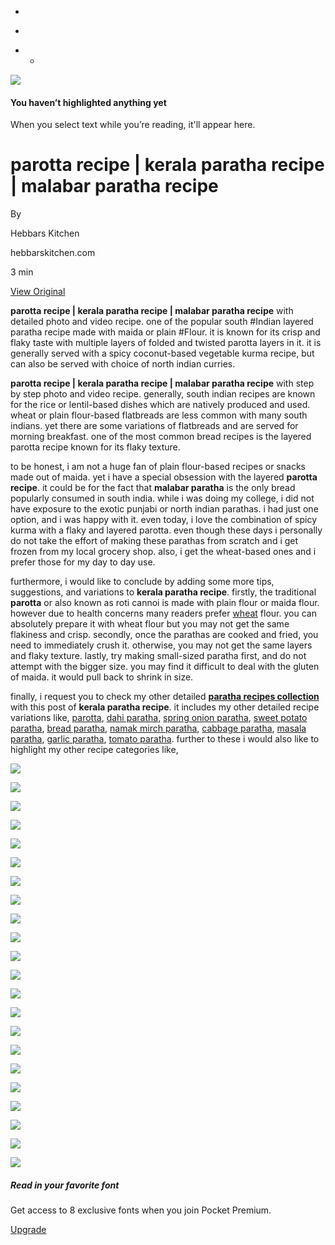 -   

-   [](https://getpocket.com/premium?ep=3)

-   -   [](https://getpocket.com/premium?ep=3)

![](https://assets.getpocket.com/web-client/_next/static/images/HighlightsAlt-light.3d82dc3675edc45c8ea4ec10d9ff4b7a.svg)

#### You haven’t highlighted anything yet

When you select text while you’re reading, it'll appear here.

# parotta recipe | kerala paratha recipe | malabar paratha recipe

By

Hebbars Kitchen

hebbarskitchen.com

3 min

[View Original](https://hebbarskitchen.com/parotta-recipe-kerala-paratha-recipe/)

**parotta recipe | kerala paratha recipe | malabar paratha recipe** with detailed photo and video recipe. one of the popular south #Indian layered paratha recipe made with maida or plain #Flour. it is known for its crisp and flaky taste with multiple layers of folded and twisted parotta layers in it. it is generally served with a spicy coconut-based vegetable kurma recipe, but can also be served with choice of north indian curries.  

**parotta recipe | kerala paratha recipe | malabar paratha recipe** with step by step photo and video recipe. generally, south indian recipes are known for the rice or lentil-based dishes which are natively produced and used. wheat or plain flour-based flatbreads are less common with many south indians. yet there are some variations of flatbreads and are served for morning breakfast. one of the most common bread recipes is the layered parotta recipe known for its flaky texture.

to be honest, i am not a huge fan of plain flour-based recipes or snacks made out of maida. yet i have a special obsession with the layered **parotta recipe**. it could be for the fact that **malabar paratha** is the only bread popularly consumed in south india. while i was doing my college, i did not have exposure to the exotic punjabi or north indian parathas. i had just one option, and i was happy with it. even today, i love the combination of spicy kurma with a flaky and layered parotta. even though these days i personally do not take the effort of making these parathas from scratch and i get frozen from my local grocery shop. also, i get the wheat-based ones and i prefer those for my day to day use.

furthermore, i would like to conclude by adding some more tips, suggestions, and variations to **kerala paratha recipe**. firstly, the traditional **parotta** or also known as roti cannoi is made with plain flour or maida flour. however due to health concerns many readers prefer [wheat](https://en.wikipedia.org/wiki/Wheat_flour "wheat") flour. you can absolutely prepare it with wheat flour but you may not get the same flakiness and crisp. secondly, once the parathas are cooked and fried, you need to immediately crush it. otherwise, you may not get the same layers and flaky texture. lastly, try making small-sized paratha first, and do not attempt with the bigger size. you may find it difficult to deal with the gluten of maida. it would pull back to shrink in size.

finally, i request you to check my other detailed [**paratha recipes collection**](https://hebbarskitchen.com/recipes/indian-paratha-recipes/ "paratha recipes collection") with this post of **kerala paratha recipe**. it includes my other detailed recipe variations like, [parotta](https://hebbarskitchen.com/parotta-recipe-kerala-paratha-malabar/ "<strong>parotta recipe</strong> | <strong>kerala paratha recipe</strong> | <strong>malabar paratha recipe</strong>"), [dahi paratha](https://hebbarskitchen.com/dahi-paratha-recipe-dahi-ke-parathe/ "dahi paratha recipe | dahi ke parathe | curd paratha recipe"), [spring onion paratha](https://hebbarskitchen.com/spring-onion-paratha-recipe/ "spring onion paratha recipe | hare pyaz ka paratha | green onion paratha"), [sweet potato paratha](https://hebbarskitchen.com/sweet-potato-paratha-recipe-thepla/ "sweet potato paratha recipe | sweet potato thepla | sweet potato roti"), [bread paratha](https://hebbarskitchen.com/bread-paratha-recipe-bread-chilla-recipe/ "bread paratha recipe | bread chilla recipe | how to make bread parantha"), [namak mirch paratha](https://hebbarskitchen.com/namak-mirch-paratha-recipe/ "namak mirch paratha recipe | namak mirch ka paratha | namak mirchi paratha"), [cabbage paratha](https://hebbarskitchen.com/cabbage-paratha-recipe-patta-gobhi-ka/ "cabbage paratha recipe | patta gobhi ka paratha | patta gobi paratha"), [masala paratha](https://hebbarskitchen.com/masala-paratha-recipe-masala-parantha/ "masala paratha recipe | spicy paratha | how to make masala parantha"), [garlic paratha](https://hebbarskitchen.com/lachha-garlic-paratha-recipe/ "garlic paratha recipe | chilli garlic lachha paratha | lahsun ka paratha"), [tomato paratha](https://hebbarskitchen.com/tomato-paratha-recipe-tamatar-ka-paratha/ "tomato paratha recipe | tamatar ka paratha | tomato onion paratha"). further to these i would also like to highlight my other recipe categories like,

![](https://pocket-image-cache.com//filters:no_upscale():format(jpg):extract_cover()/https%3A%2F%2Fhebbarskitchen.com%2Fwp-content%2Fuploads%2F2020%2F08%2Fparotta-recipe-kerala-paratha-recipe-malabar-paratha-recipe-3-1024x1024.jpeg)

![](https://pocket-image-cache.com//filters:no_upscale():format(jpg):extract_cover()/https%3A%2F%2Fhebbarskitchen.com%2Fwp-content%2Fuploads%2F2020%2F08%2Fparotta-recipe-kerala-paratha-recipe-malabar-paratha-recipe-4-1024x1024.jpeg)

![](https://pocket-image-cache.com//filters:no_upscale():format(jpg):extract_cover()/https%3A%2F%2Fhebbarskitchen.com%2Fwp-content%2Fuploads%2F2020%2F08%2Fparotta-recipe-kerala-paratha-recipe-malabar-paratha-recipe-5-1024x1024.jpeg)

![](https://pocket-image-cache.com//filters:no_upscale():format(jpg):extract_cover()/https%3A%2F%2Fhebbarskitchen.com%2Fwp-content%2Fuploads%2F2020%2F08%2Fparotta-recipe-kerala-paratha-recipe-malabar-paratha-recipe-6-1024x1024.jpeg)

![](https://pocket-image-cache.com//filters:no_upscale():format(jpg):extract_cover()/https%3A%2F%2Fhebbarskitchen.com%2Fwp-content%2Fuploads%2F2020%2F08%2Fparotta-recipe-kerala-paratha-recipe-malabar-paratha-recipe-7-1024x1024.jpeg)

![](https://pocket-image-cache.com//filters:no_upscale():format(jpg):extract_cover()/https%3A%2F%2Fhebbarskitchen.com%2Fwp-content%2Fuploads%2F2020%2F08%2Fparotta-recipe-kerala-paratha-recipe-malabar-paratha-recipe-8-1024x1024.jpeg)

![](https://pocket-image-cache.com//filters:no_upscale():format(jpg):extract_cover()/https%3A%2F%2Fhebbarskitchen.com%2Fwp-content%2Fuploads%2F2020%2F08%2Fparotta-recipe-kerala-paratha-recipe-malabar-paratha-recipe-9-1024x1024.jpeg)

![](https://pocket-image-cache.com//filters:no_upscale():format(jpg):extract_cover()/https%3A%2F%2Fhebbarskitchen.com%2Fwp-content%2Fuploads%2F2020%2F08%2Fparotta-recipe-kerala-paratha-recipe-malabar-paratha-recipe-10-1024x1024.jpeg)

![](https://pocket-image-cache.com//filters:no_upscale():format(jpg):extract_cover()/https%3A%2F%2Fhebbarskitchen.com%2Fwp-content%2Fuploads%2F2020%2F08%2Fparotta-recipe-kerala-paratha-recipe-malabar-paratha-recipe-11-1024x1024.jpeg)

![](https://pocket-image-cache.com//filters:no_upscale():format(jpg):extract_cover()/https%3A%2F%2Fhebbarskitchen.com%2Fwp-content%2Fuploads%2F2020%2F08%2Fparotta-recipe-kerala-paratha-recipe-malabar-paratha-recipe-12-1024x1024.jpeg)

![](https://pocket-image-cache.com//filters:no_upscale():format(jpg):extract_cover()/https%3A%2F%2Fhebbarskitchen.com%2Fwp-content%2Fuploads%2F2020%2F08%2Fparotta-recipe-kerala-paratha-recipe-malabar-paratha-recipe-13-1024x1024.jpeg)

![](https://pocket-image-cache.com//filters:no_upscale():format(jpg):extract_cover()/https%3A%2F%2Fhebbarskitchen.com%2Fwp-content%2Fuploads%2F2020%2F08%2Fparotta-recipe-kerala-paratha-recipe-malabar-paratha-recipe-14-1024x1024.jpeg)

![](https://pocket-image-cache.com//filters:no_upscale():format(jpg):extract_cover()/https%3A%2F%2Fhebbarskitchen.com%2Fwp-content%2Fuploads%2F2020%2F08%2Fparotta-recipe-kerala-paratha-recipe-malabar-paratha-recipe-15-1024x1024.jpeg)

![](https://pocket-image-cache.com//filters:no_upscale():format(jpg):extract_cover()/https%3A%2F%2Fhebbarskitchen.com%2Fwp-content%2Fuploads%2F2020%2F08%2Fparotta-recipe-kerala-paratha-recipe-malabar-paratha-recipe-16-1024x1024.jpeg)

![](https://pocket-image-cache.com//filters:no_upscale():format(jpg):extract_cover()/https%3A%2F%2Fhebbarskitchen.com%2Fwp-content%2Fuploads%2F2020%2F08%2Fparotta-recipe-kerala-paratha-recipe-malabar-paratha-recipe-17-1024x1024.jpeg)

![](https://pocket-image-cache.com//filters:no_upscale():format(jpg):extract_cover()/https%3A%2F%2Fhebbarskitchen.com%2Fwp-content%2Fuploads%2F2020%2F08%2Fparotta-recipe-kerala-paratha-recipe-malabar-paratha-recipe-18-1024x1024.jpeg)

![](https://pocket-image-cache.com//filters:no_upscale():format(jpg):extract_cover()/https%3A%2F%2Fhebbarskitchen.com%2Fwp-content%2Fuploads%2F2020%2F08%2Fparotta-recipe-kerala-paratha-recipe-malabar-paratha-recipe-19-1024x1024.jpeg)

![](https://pocket-image-cache.com//filters:no_upscale():format(jpg):extract_cover()/https%3A%2F%2Fhebbarskitchen.com%2Fwp-content%2Fuploads%2F2020%2F08%2Fparotta-recipe-kerala-paratha-recipe-malabar-paratha-recipe-20-1024x1024.jpeg)

![](https://pocket-image-cache.com//filters:no_upscale():format(jpg):extract_cover()/https%3A%2F%2Fhebbarskitchen.com%2Fwp-content%2Fuploads%2F2020%2F08%2Fparotta-recipe-kerala-paratha-recipe-malabar-paratha-recipe-21-1024x1024.jpeg)

![](https://pocket-image-cache.com//filters:no_upscale():format(jpg):extract_cover()/https%3A%2F%2Fhebbarskitchen.com%2Fwp-content%2Fuploads%2F2020%2F08%2Fparotta-recipe-kerala-paratha-recipe-malabar-paratha-recipe-23-1024x1024.jpeg)

![](https://pocket-image-cache.com//filters:no_upscale():format(jpg):extract_cover()/https%3A%2F%2Fhebbarskitchen.com%2Fwp-content%2Fuploads%2F2020%2F08%2Fparotta-recipe-kerala-paratha-recipe-malabar-paratha-recipe-24-1024x1024.jpeg)

![](https://assets.getpocket.com/web-client/_next/static/images/Type-light.e73ad0621a7dd1b1886cfab40765f795.svg)

##### Read in your favorite font

Get access to 8 exclusive fonts when you join Pocket Premium.

[Upgrade](https://getpocket.com/premium?ep=12)
